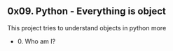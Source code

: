 <h2>0x09. Python - Everything is object</h2>
<p> This project tries to understand objects in python more</p>
<ul>
<li>0. Who am I?</li>
</ul>

